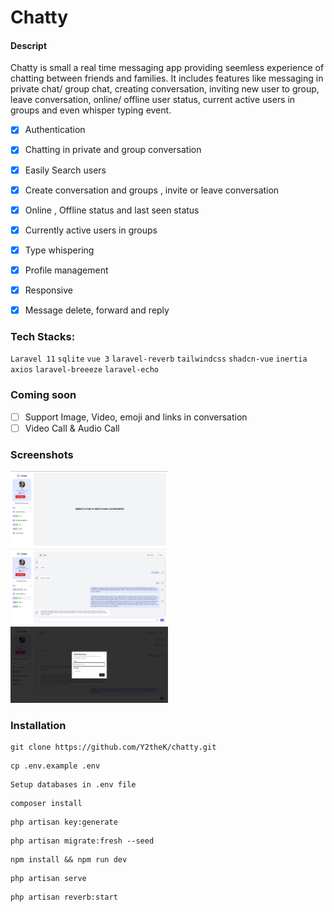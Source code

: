 # Chatty

#### Descript
Chatty is small a real time messaging app providing seemless experience of chatting between friends and families. It includes features like messaging in private chat/ group chat, creating conversation, inviting new user to group, leave conversation, online/ offline user status, current active users in groups and even whisper typing event.


- [x] Authentication
- [x] Chatting in private and group conversation
- [x] Easily Search users
- [x] Create conversation and groups , invite or leave conversation
- [x] Online , Offline status and last seen status
- [x] Currently active users in groups
- [x] Type whispering
- [x] Profile management
- [x] Responsive
- [x] Message delete, forward and reply


### Tech Stacks:
`Laravel 11` `sqlite` `vue 3` `laravel-reverb` `tailwindcss` `shadcn-vue` `inertia` `axios` `laravel-breeeze` `laravel-echo`

### Coming soon
- [ ] Support Image, Video, emoji and links in conversation
- [ ] Video Call & Audio Call

### Screenshots

<img src="https://github.com/Y2theK/chatty/blob/dev/public/images/1.png" width=50% height=50% alt= "HomePage">
<img src="https://github.com/Y2theK/chatty/blob/dev/public/images/2.png" width=50% height=50% alt= "Chat Page">
<img src="https://github.com/Y2theK/chatty/blob/dev/public/images/3.png" width=50% height=50% alt= "Add User">



### Installation

```shell
git clone https://github.com/Y2theK/chatty.git
```

```shell
cp .env.example .env
```

```shell
Setup databases in .env file
```

```shell
composer install
```

```shell
php artisan key:generate
```

```shell
php artisan migrate:fresh --seed
```

```shell
npm install && npm run dev
```

```shell
php artisan serve
```

```shell
php artisan reverb:start
```

